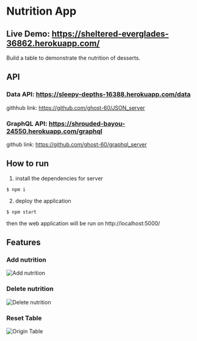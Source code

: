 # Nutrition App 

## Live Demo: https://sheltered-everglades-36862.herokuapp.com/

Build a table to demonstrate the nutrition of desserts. <br />

## API
### Data API: https://sleepy-depths-16388.herokuapp.com/data  <br />
githhub link: https://github.com/ghost-60/JSON_server

### GraphQL API: https://shrouded-bayou-24550.herokuapp.com/graphql  <br />
github link: https://github.com/ghost-60/graphql_server

## How to run
1. install the dependencies for server
```
$ npm i 
```
2. deploy the application
```
$ npm start
```
then the web application will be run on http://localhost:5000/

## Features

### Add nutrition 
![Add nutrition](https://github.com/ghost-60/nutritionapp/blob/main/add%20page.png "add nutrition")

### Delete nutrition 
![Delete nutrition](https://github.com/ghost-60/nutritionapp/blob/main/delete.png "delete nutrition")

### Reset Table
![Origin Table](https://github.com/ghost-60/nutritionapp/blob/main/home%20page.png "origin table")

